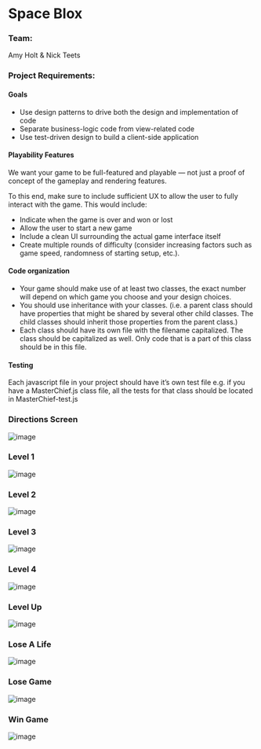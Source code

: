 # Space Blox

### Team: 
Amy Holt & Nick Teets

### Project Requirements:

#### Goals

* Use design patterns to drive both the design and implementation of code
* Separate business-logic code from view-related code
* Use test-driven design to build a client-side application

#### Playability Features

We want your game to be full-featured and playable — not just a proof of concept of the gameplay and rendering features.

To this end, make sure to include sufficient UX to allow the user to fully interact with the game. This would include:

* Indicate when the game is over and won or lost
* Allow the user to start a new game
* Include a clean UI surrounding the actual game interface itself
* Create multiple rounds of difficulty (consider increasing factors such as game speed, randomness of starting setup, etc.).

#### Code organization

* Your game should make use of at least two classes, the exact number will depend on which game you choose and your design choices.
* You should use inheritance with your classes. (i.e. a parent class should have properties that might be shared by several other child classes. The child classes should inherit those properties from the parent class.)
* Each class should have its own file with the filename capitalized. The class should be capitalized as well. Only code that is a part of this class should be in this file.

#### Testing

Each javascript file in your project should have it’s own test file e.g. if you have a MasterChief.js class file, all the tests for that class should be located in MasterChief-test.js


### Directions Screen

![image](https://user-images.githubusercontent.com/25447342/29673226-d10711b2-88ab-11e7-8ab6-f80d2d144a28.png)

### Level 1

![image](https://user-images.githubusercontent.com/25447342/29676132-72f25ad8-88b4-11e7-9cca-050ac446f729.png)

### Level 2

![image](https://user-images.githubusercontent.com/25447342/29676247-c6deb60a-88b4-11e7-8581-63b204128792.png)

### Level 3

![image](https://user-images.githubusercontent.com/25447342/29676287-e1751d6a-88b4-11e7-9ad3-072673706f4a.png)

### Level 4

![image](https://user-images.githubusercontent.com/25447342/29676313-f302512e-88b4-11e7-822b-56a5580c224c.png)

### Level Up

![image](https://user-images.githubusercontent.com/25447342/29676215-ae4ef0c8-88b4-11e7-8a3e-b6605be82b53.png)

### Lose A Life

![image](https://user-images.githubusercontent.com/25447342/29676186-9b43947a-88b4-11e7-8f3d-8be82e9bba7a.png)

### Lose Game

![image](https://user-images.githubusercontent.com/25447342/29676391-353f0a5a-88b5-11e7-9190-79f6e64cb07a.png)

### Win Game

![image](https://user-images.githubusercontent.com/25447342/29676338-034e27c4-88b5-11e7-9f09-72983f6f3a26.png)

